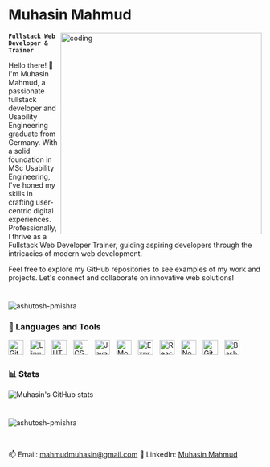 # Muhasin Mahmud

<img align="right" alt="coding" width="400" src="https://user-images.githubusercontent.com/55389276/140866485-8fb1c876-9a8f-4d6a-98dc-08c4981eaf70.gif">

**`Fullstack Web Developer & Trainer`**

Hello there! 👋 I'm Muhasin Mahmud, a passionate fullstack developer and Usability Engineering graduate from Germany. With a solid foundation in MSc Usability Engineering, I've honed my skills in crafting user-centric digital experiences. Professionally, I thrive as a Fullstack Web Developer Trainer, guiding aspiring developers through the intricacies of modern web development.

Feel free to explore my GitHub repositories to see examples of my work and projects. Let's connect and collaborate on innovative web solutions!

#

<p align="left"> <img src="https://komarev.com/ghpvc/?username=muhasin-m&label=Profile%20views&color=0e75b6&style=flat" alt="ashutosh-pmishra" /> </p>

### 🧰 Languages and Tools

<img align="left" alt="Git" width="30px" style="padding-right:10px;" src="https://cdn.jsdelivr.net/gh/devicons/devicon/icons/git/git-original.svg" />
<img align="left" alt="Linux" width="30px" style="padding-right:10px;" src="https://cdn.jsdelivr.net/gh/devicons/devicon/icons/linux/linux-original.svg" />
<img align="left" alt="HTML" width="30px" style="padding-right:10px;" src="https://cdn.jsdelivr.net/gh/devicons/devicon/icons/html5/html5-plain.svg" />
<img align="left" alt="CSS" width="30px" style="padding-right:10px;" src="https://cdn.jsdelivr.net/gh/devicons/devicon/icons/css3/css3-plain.svg" />
<img align="left" alt="JavaScript" width="30px" style="padding-right:10px;" src="https://cdn.jsdelivr.net/gh/devicons/devicon/icons/javascript/javascript-plain.svg" />
<img align="left" alt="MongoDb" width="30px" style="padding-right:10px;" src="https://cdn.jsdelivr.net/gh/devicons/devicon/icons/mongodb/mongodb-original.svg" />
<img align="left" alt="Express" width="30px" style="padding-right:10px;" src="https://cdn.jsdelivr.net/gh/devicons/devicon/icons/express/express-original.svg"  />
<img align="left" alt="React" width="30px" style="padding-right:10px;" src="https://cdn.jsdelivr.net/gh/devicons/devicon/icons/react/react-original.svg" />
<img align="left" alt="NodeJS" width="30px" style="padding-right:10px;" src="https://cdn.jsdelivr.net/gh/devicons/devicon/icons/nodejs/nodejs-original.svg" />
<img align="left" alt="GitHub" width="30px" style="padding-right:10px;" src="https://cdn.jsdelivr.net/gh/devicons/devicon/icons/github/github-original.svg" />
<img align="left" alt="Bash" width="30px" style="padding-right:10px;" src="https://cdn.jsdelivr.net/gh/devicons/devicon/icons/bash/bash-original.svg" />
<br />

#

### 📊 Stats

![Muhasin's GitHub stats](https://github-readme-stats.vercel.app/api?username=muhasin-m&show_icons=true&theme=gruvbox)

#

<p><img align="" src="https://github-readme-stats.vercel.app/api/top-langs?username=muhasin-m&show_icons=true&locale=en&layout=compact" alt="ashutosh-pmishra" /></p>
<br/>

📫 Email: mahmudmuhasin@gmail.com
📱 LinkedIn: [Muhasin Mahmud](https://www.linkedin.com/in/muhasin-uddin-mahmud-5b6639164/)
